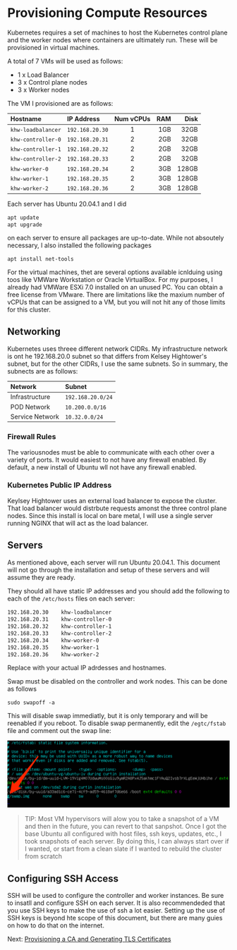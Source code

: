 # Provisioning Compute Resources

Kubernetes requires a set of machines to host the Kubernetes control plane and the worker nodes where containers are ultimately run. These will be provisioned in virtual machines.

A total of 7 VMs will be used as follows:

- 1 x Load Balancer
- 3 x Control plane nodes
- 3 x Worker nodes

The VM I provisioned are as follows:

|Hostname|IP Address|Num vCPUs|RAM|Disk|
| :-- | :-- | :-: | --: | --:|
|`khw-loadbalancer`|`192.168.20.30`|1|1GB|32GB|
|`khw-controller-0`|`192.168.20.31`|2|2GB|32GB|
|`khw-controller-1`|`192.168.20.32`|2|2GB|32GB|
|`khw-controller-2`|`192.168.20.33`|2|2GB|32GB|
|`khw-worker-0`|`192.168.20.34`|2|3GB|128GB|
|`khw-worker-1`|`192.168.20.35`|2|3GB|128GB|
|`khw-worker-2`|`192.168.20.36`|2|3GB|128GB|

Each server has Ubuntu 20.04.1 and I did

```
apt update
apt upgrade
```

on each server to ensure all packages are up-to-date.  While not absoutely necessary, I also installed the following packages

```
apt install net-tools
```

For the virtual machines, thet are several options available icnlduing using toos like VMWare Workstation or Oracle VirtualBox.  For my purposes, I already had VMWare ESXi 7.0 installed on an unused PC.  You can obtain a free license from VMware.  There are limitations like the maxium number of vCPUs that can be assigned to a VM, but you will not hit any of those limits for this cluster.



## Networking

Kubernetes uses threee different network CIDRs.  My infrastructure network is ont he 192.168.20.0 subnet so that differs from Kelsey Hightower's subnet, but for the other CIDRs, I use the same subnets.  So in summary, the subnects are as follows:

|Network|Subnet|
|:--|:--|
|Infrastructure|`192.168.20.0/24`|
|POD Network|`10.200.0.0/16`|
|Service Network|`10.32.0.0/24`|





### Firewall Rules

The variousnodes must be able to communicate with each other over a variety of ports.  It would easiest to not have any firewall enabled.  By default, a new install of Ubuntu wll not have any firewall enabled.



### Kubernetes Public IP Address

Keylsey Hightower uses an external load balancer to expose the cluster.  That load balancer would distrbute requests amonst the three control plane nodes.  Since this install is local on bare metal, I will use a single server running NGINX that will act as the load balancer.


## Servers

As mentioned above, each server will run Ubuntu 20.04.1. This document will not go through the installation and setup of these servers and will assume they are ready.

They should all have static IP addresses and you should add the following to each of the `/etc/hosts` files on each server:

```
192.168.20.30    khw-loadbalancer
192.168.20.31    khw-controller-0
192.168.20.32    khw-controller-1
192.168.20.33    khw-controller-2
192.168.20.34    khw-worker-0
192.168.20.35    khw-worker-1
192.168.20.36    khw-worker-2
```

Replace with your actual IP adrdesses and hostnames.

Swap must be disabled on the controller and work nodes.  This can be done as follows

```
sudo swapoff -a
```

This will disable swap immediatly, but it is only temporary and will be reenabled if you reboot.  To disable swap permanently, edit the `/egtc/fstab` file and comment out the swap line:
 
<img src="https://github.com/dleewo/kubernetes-the-hard-way-bare-metal/raw/main/images/fstab-swap.png" width="700" />

> TIP: Most VM hypervisors will alow you to take a snapshot of a VM and then in the future, you can revert to that sanpshot.  Once I got the base Ubuntu all configured with host files, ssh keys, updates, etc., I took snapshots of each server.  By doing this, I can always start over if I wanted, or start from a clean slate if I wanted to rebuild the cluster from scratch


## Configuring SSH Access

SSH will be used to configure the controller and worker instances. Be sure to insatll and configure SSH on each server.  It is also recommendeded that you use SSH keys to make the use of ssh a lot easier.  Setting up the use of SSH keys is beyond hte scope of this document, but there are many guies on how to do that on the internet.


Next: [Provisioning a CA and Generating TLS Certificates](04-certificate-authority.md)

